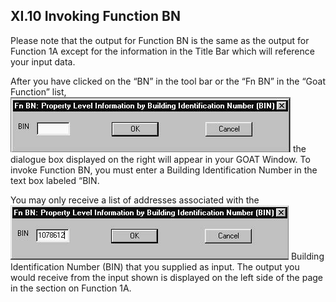 <h2> XI.10 Invoking Function BN  </h2>
Please note that the output for Function BN is the same as the output for Function 1A except for the information in the Title Bar which will reference your input data.  

After you have clicked on the “BN” in the tool bar or the “Fn BN” in the “Goat Function” list, ![GoatFunction>](../../../img/goat10.1.jpg "GOAT Function BN")   the dialogue box displayed on the right will appear in your GOAT Window. To invoke Function BN, you must enter a Building Identification Number in the text box labeled “BIN.  

You may only receive a list of addresses associated with the ![GoatFunction>](../../../img/goat10.2.jpg "GOAT Function BN") Building Identification Number (BIN) that you supplied as input. The output you would receive from the input shown is displayed on the left side of the page in the section on Function 1A.
